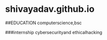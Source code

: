 # shivayadav.github.io


##EDUCATION
computerscience,bsc


###internship
cybersecurityand ethicalhacking

